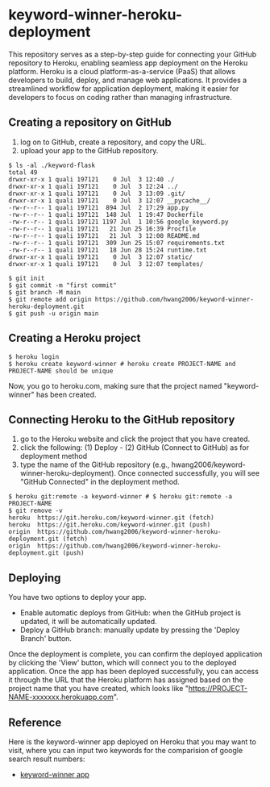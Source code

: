 # keyword-winner-heroku-deployment
This repository serves as a step-by-step guide for connecting your GitHub repository to Heroku, enabling seamless app deployment on the Heroku platform. Heroku is a cloud platform-as-a-service (PaaS) that allows developers to build, deploy, and manage web applications. It provides a streamlined workflow for application deployment, making it easier for developers to focus on coding rather than managing infrastructure.

## Creating a repository on GitHub
1. log on to GitHub, create a repository, and copy the URL.
2. upload your app to the GitHub repository.
```
$ ls -al ./keyword-flask
total 49
drwxr-xr-x 1 quali 197121    0 Jul  3 12:40 ./
drwxr-xr-x 1 quali 197121    0 Jul  3 12:24 ../
drwxr-xr-x 1 quali 197121    0 Jul  3 13:09 .git/
drwxr-xr-x 1 quali 197121    0 Jul  3 12:07 __pycache__/
-rw-r--r-- 1 quali 197121  894 Jul  2 17:29 app.py
-rw-r--r-- 1 quali 197121  148 Jul  1 19:47 Dockerfile
-rw-r--r-- 1 quali 197121 1197 Jul  1 10:56 google_keyword.py
-rw-r--r-- 1 quali 197121   21 Jun 25 16:39 Procfile
-rw-r--r-- 1 quali 197121   21 Jul  3 12:00 README.md
-rw-r--r-- 1 quali 197121  309 Jun 25 15:07 requirements.txt
-rw-r--r-- 1 quali 197121   18 Jun 28 15:24 runtime.txt
drwxr-xr-x 1 quali 197121    0 Jul  3 12:07 static/
drwxr-xr-x 1 quali 197121    0 Jul  3 12:07 templates/

$ git init
$ git commit -m "first commit"
$ git branch -M main
$ git remote add origin https://github.com/hwang2006/keyword-winner-heroku-deployment.git
$ git push -u origin main
```
## Creating a Heroku project 
```
$ heroku login
$ heroku create keyword-winner # heroku create PROJECT-NAME and PROJECT-NAME should be unique
```
Now, you go to heroku.com, making sure that the project named "keyword-winner" has been created.

## Connecting Heroku to the GitHub repository
1. go to the Heroku website and click the project that you have created.
2. click the following: (1) Deploy - (2) GitHub (Connect to GitHub) as for deployment method
3. type the name of the GitHub repository (e.g., hwang2006/keyword-winner-heroku-deployment).
Once connected successfully, you will see "GitHub Connected" in the deployment method.
```
$ heroku git:remote -a keyword-winner # $ heroku git:remote -a PROJECT-NAME
$ git remove -v
heroku  https://git.heroku.com/keyword-winner.git (fetch)
heroku  https://git.heroku.com/keyword-winner.git (push)
origin  https://github.com/hwang2006/keyword-winner-heroku-deployment.git (fetch)
origin  https://github.com/hwang2006/keyword-winner-heroku-deployment.git (push)
```
## Deploying 
You have two options to deploy your app. 
- Enable automatic deploys from GitHub: when the GitHub project is updated, it will be automatically updated.
- Deploy a GitHub branch: manually update by pressing the 'Deploy Branch' button.

Once the deployment is complete, you can confirm the deployed application by clicking the 'View' button, which will connect you to the deployed application. Once the app has been deployed successfully, you can access it through the URL that the Heroku platform has assigned based on the project name that you have created, which looks like "https://PROJECT-NAME-xxxxxxx.herokuapp.com".

## Reference
Here is the keyword-winner app deployed on Heroku that you may want to visit, where you can input two keywords for the comparision of google search result numbers:
- [keyword-winner app](https://keyword-winner-39a53d276a1b.herokuapp.com/)
